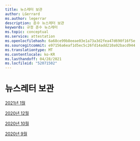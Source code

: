 ```yaml
---
title: 뉴스레터 보관
author: LGerrard
ms.author: legerrar
description: 준수 뉴스레터 보관
keywords: 규정 준수 뉴스레터
ms.topic: conceptual
ms.service: attestation
ms.openlocfilehash: 6a68ce99b8eeae03e1a73a3d2fea47d690f16f5e
ms.sourcegitcommit: e97156a6eaf1d5ec5c26fd14add210a92bacd944
ms.translationtype: MT
ms.contentlocale: ko-KR
ms.lasthandoff: 04/28/2021
ms.locfileid: "52071502"
---
```

# <a name="newsletter-archive"></a>뉴스레터 보관

[2021년 1월](https://docs.microsoft.com/en-us/microsoft-365-app-certification/docs/January%2021%20NL)

[2020년 12월](https://docs.microsoft.com/en-us/microsoft-365-app-certification/docs/december%2020%20NL)

[2020년 10월](https://docs.microsoft.com/en-us/microsoft-365-app-certification/docs/october%20NL)

[2020년 9월](https://docs.microsoft.com/en-us/microsoft-365-app-certification/docs/September%20NL)


